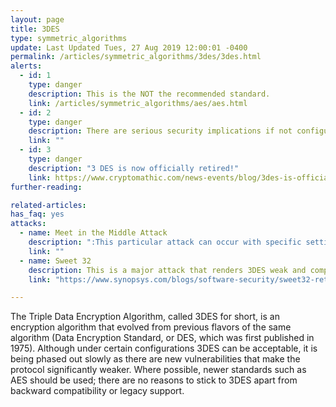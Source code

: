 ```yaml
---
layout: page
title: 3DES
type: symmetric_algorithms
update: Last Updated Tues, 27 Aug 2019 12:00:01 -0400
permalink: /articles/symmetric_algorithms/3des/3des.html
alerts:
  - id: 1
    type: danger
    description: This is the NOT the recommended standard.
    link: /articles/symmetric_algorithms/aes/aes.html
  - id: 2
    type: danger
    description: There are serious security implications if not configured properly!
    link: ""
  - id: 3
    type: danger
    description: "3 DES is now officially retired!"
    link: https://www.cryptomathic.com/news-events/blog/3des-is-officially-being-retired
further-reading:

related-articles:
has_faq: yes
attacks:
  - name: Meet in the Middle Attack
    description: ":This particular attack can occur with specific settings in which DES could operate (keying option 1)."
    link: ""
  - name: Sweet 32
    description: This is a major attack that renders 3DES weak and compromises the security entirely. But like mentioned before, there are ways to mitigate and still use 3DES. OpenSSL does not include 3DES per default since version 1.1.0 (August 2016), and considers it a "weak cipher". Cisco's advisory on Sweet32:"
    link: "https://www.synopsys.com/blogs/software-security/sweet32-retire-3des/"

---
```

The Triple Data Encryption Algorithm, called 3DES for short, is an encryption algorithm that evolved from previous flavors of the same algorithm (Data Encryption Standard, or DES, which was first published in 1975). Although under certain configurations 3DES can be acceptable, it is being phased out slowly as there are new vulnerabilities that make the protocol significantly weaker. Where possible, newer standards such as AES should be used; there are no reasons to stick to 3DES apart from backward compatibility or legacy support.
